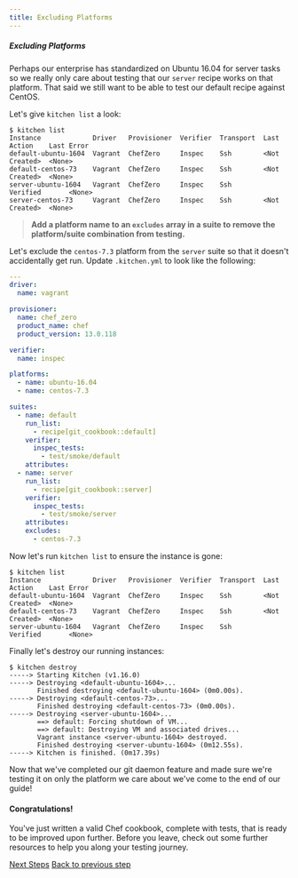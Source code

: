 ```yaml
---
title: Excluding Platforms
---
```


##### Excluding Platforms

Perhaps our enterprise has standardized on Ubuntu 16.04 for server tasks so we really only care about testing that our `server` recipe works on that platform. That said we still want to be able to test our default recipe against CentOS.

Let's give `kitchen list` a look:

~~~
$ kitchen list
Instance             Driver   Provisioner  Verifier  Transport  Last Action    Last Error
default-ubuntu-1604  Vagrant  ChefZero     Inspec    Ssh        <Not Created>  <None>
default-centos-73    Vagrant  ChefZero     Inspec    Ssh        <Not Created>  <None>
server-ubuntu-1604   Vagrant  ChefZero     Inspec    Ssh        Verified       <None>
server-centos-73     Vagrant  ChefZero     Inspec    Ssh        <Not Created>  <None>
~~~

> **Add a platform name to an `excludes` array in a suite to remove the platform/suite combination from testing.**

Let's exclude the `centos-7.3` platform from the `server` suite so that it
doesn't accidentally get run. Update `.kitchen.yml` to look like the following:

~~~yaml
---
driver:
  name: vagrant

provisioner:
  name: chef_zero
  product_name: chef
  product_version: 13.0.118

verifier:
  name: inspec

platforms:
  - name: ubuntu-16.04
  - name: centos-7.3

suites:
  - name: default
    run_list:
      - recipe[git_cookbook::default]
    verifier:
      inspec_tests:
        - test/smoke/default
    attributes:
  - name: server
    run_list:
      - recipe[git_cookbook::server]
    verifier:
      inspec_tests:
        - test/smoke/server
    attributes:
    excludes:
      - centos-7.3
~~~

Now let's run `kitchen list` to ensure the instance is gone:

~~~
$ kitchen list
Instance             Driver   Provisioner  Verifier  Transport  Last Action    Last Error
default-ubuntu-1604  Vagrant  ChefZero     Inspec    Ssh        <Not Created>  <None>
default-centos-73    Vagrant  ChefZero     Inspec    Ssh        <Not Created>  <None>
server-ubuntu-1604   Vagrant  ChefZero     Inspec    Ssh        Verified       <None>
~~~

Finally let's destroy our running instances:

~~~
$ kitchen destroy
-----> Starting Kitchen (v1.16.0)
-----> Destroying <default-ubuntu-1604>...
       Finished destroying <default-ubuntu-1604> (0m0.00s).
-----> Destroying <default-centos-73>...
       Finished destroying <default-centos-73> (0m0.00s).
-----> Destroying <server-ubuntu-1604>...
       ==> default: Forcing shutdown of VM...
       ==> default: Destroying VM and associated drives...
       Vagrant instance <server-ubuntu-1604> destroyed.
       Finished destroying <server-ubuntu-1604> (0m12.55s).
-----> Kitchen is finished. (0m17.39s)
~~~

Now that we've completed our git daemon feature and made sure we're testing it on only the
platform we care about we've come to the end of our guide!

#### Congratulations!

You've just written a valid Chef cookbook, complete with tests, that is ready to
be improved upon further. Before you leave, check out some further resources to
help you along your testing journey.

<div class="sidebar--footer">
<a class="button primary-cta" href="/docs/getting-started/next-steps">Next Steps</a>
<a class="sidebar--footer--back" href="/docs/getting-started/adding-recipe">Back to previous step</a>
</div>
